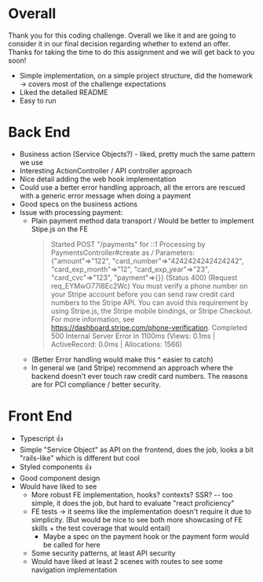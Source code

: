 # Overall

Thank you for this coding challenge. Overall we like it and are going to consider it in our final
decision regarding whether to extend an offer. Thanks for taking the time to do this assignment and
we will get back to you soon!

- Simple implementation, on a simple project structure, did the homework -> covers most of the challenge expectations
- Liked the detailed README
- Easy to run

# Back End

- Business action (Service Objects?) - liked, pretty much the same pattern we use
- Interesting ActionController / API controller approach
- Nice detail adding the web hook implementation
- Could use a better error handling approach, all the errors are rescued with a generic error message when doing a payment
- Good specs on the business actions
- Issue with processing payment:
  - Plain payment method data transport / Would be better to implement Stipe.js on the FE 
    > Started POST "/payments" for ::1 
    > Processing by PaymentsController#create as */*
    > Parameters: {"amount"=>"122", "card_number"=>"4242424242424242", "card_exp_month"=>"12", "card_exp_year"=>"23", "card_cvc"=>"123", "payment"=>{}}
    > (Status 400) (Request req_EYMwO77I8Ec2Wc) You must verify a phone number on your Stripe account before you can send raw credit card numbers to the Stripe API. You can avoid 
    > this requirement by using Stripe.js, the Stripe mobile bindings, or Stripe Checkout. For more information, see https://dashboard.stripe.com/phone-verification.
    > Completed 500 Internal Server Error in 1100ms (Views: 0.1ms | ActiveRecord: 0.0ms | Allocations: 1566)
  - (Better Error handling would make this ^ easier to catch)
  - In general we (and Stripe) recommend an approach where the backend doesn't ever touch raw credit card numbers. 
    The reasons are for PCI compliance / better security. 

# Front End

- Typescript :+1:
- Simple "Service Object" as API on the frontend, does the job, looks a bit "rails-like" which is different but cool
- Styled components :+1: 
- Good component design
- Would have liked to see
  - More robust FE implementation, hooks? contexts? SSR? -- too simple, it does the job, but hard to evaluate "react proficiency"
  - FE tests -> it seems like the implementation doesn't require it due to simplicity. (But would be nice to see
    both more showcasing of FE skills + the test coverage that would entail)
    - Maybe a spec on the payment hook or the payment form would be called for here
  - Some security patterns, at least API security
  - Would have liked at least 2 scenes with routes to see some navigation implementation

